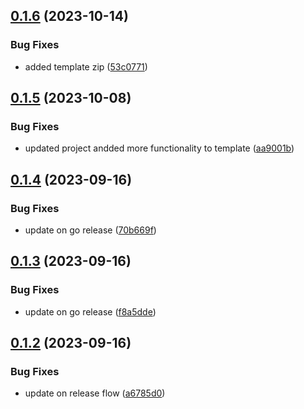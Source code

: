 ## [0.1.6](https://github.com/victormazeli/api-gen-cli/compare/v0.1.5...v0.1.6) (2023-10-14)


### Bug Fixes

* added template zip ([53c0771](https://github.com/victormazeli/api-gen-cli/commit/53c0771e29ec442edf55dd174ed245900214e0f0))



## [0.1.5](https://github.com/victormazeli/api-gen-cli/compare/v0.1.4...v0.1.5) (2023-10-08)


### Bug Fixes

* updated project andded more functionality to template ([aa9001b](https://github.com/victormazeli/api-gen-cli/commit/aa9001b13bcd2dee8d3090ec4bf04621da5df5b7))



## [0.1.4](https://github.com/victormazeli/api-gen-cli/compare/v0.1.3...v0.1.4) (2023-09-16)


### Bug Fixes

* update on go release ([70b669f](https://github.com/victormazeli/api-gen-cli/commit/70b669f61dc55f2e723107c5283a712cb4770af6))



## [0.1.3](https://github.com/victormazeli/api-gen-cli/compare/v0.1.2...v0.1.3) (2023-09-16)


### Bug Fixes

* update on go release ([f8a5dde](https://github.com/victormazeli/api-gen-cli/commit/f8a5ddee5d8e4a87e76a372e4f2adc4d74f2b737))



## [0.1.2](https://github.com/victormazeli/api-gen-cli/compare/v0.1.1...v0.1.2) (2023-09-16)


### Bug Fixes

* update on release flow ([a6785d0](https://github.com/victormazeli/api-gen-cli/commit/a6785d01a1edbd7a4b7e4dd7700a4c3b3e9295af))



